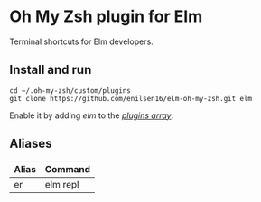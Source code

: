 # Oh My Zsh plugin for Elm

Terminal shortcuts for Elm developers.

## Install and run
```
cd ~/.oh-my-zsh/custom/plugins
git clone https://github.com/enilsen16/elm-oh-my-zsh.git elm
```

Enable it by adding _elm_ to the [_plugins array_](https://github.com/robbyrussell/oh-my-zsh/blob/master/templates/zshrc.zsh-template#L48).

## Aliases

| Alias                    | Command                          
| :------------------------| :--------------------------------
| er                       | elm repl                              
